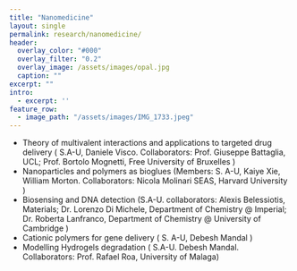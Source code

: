 ```yaml
---
title: "Nanomedicine"
layout: single
permalink: research/nanomedicine/
header:
  overlay_color: "#000"
  overlay_filter: "0.2"
  overlay_image: /assets/images/opal.jpg
  caption: ""
excerpt: ""
intro: 
  - excerpt: ''
feature_row:
  - image_path: "/assets/images/IMG_1733.jpeg"
---
```


   * Theory of multivalent interactions and applications to targeted drug delivery ( S.A-U, Daniele Visco. Collaborators: Prof. Giuseppe Battaglia, UCL; Prof. Bortolo Mognetti, Free University of Bruxelles )
* Nanoparticles and polymers as bioglues (Members: S. A-U, Kaiye Xie, William Morton. Collaborators: Nicola Molinari SEAS, Harvard University )
* Biosensing and DNA detection (S.A-U. collaborators: Alexis Belessiotis, Materials; Dr. Lorenzo Di Michele, Department of Chemistry @ Imperial; Dr. Roberta Lanfranco, Department of Chemistry @ University of Cambridge )
* Cationic polymers for gene delivery ( S. A-U, Debesh Mandal )
* Modelling Hydrogels degradation  ( S.A-U. Debesh Mandal. Collaborators: Prof. Rafael Roa, University of Malaga)





